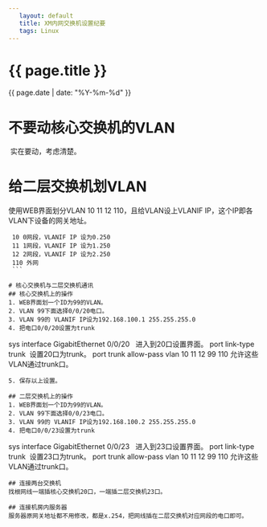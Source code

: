 ```yaml
---
   layout: default
   title: XM内网交换机设置纪要
   tags: Linux
---
```


# {{ page.title }}
{{ page.date | date: "%Y-%m-%d"  }}

# 不要动核心交换机的VLAN
  实在要动，考虑清楚。

# 给二层交换机划VLAN
  使用WEB界面划分VLAN 10 11 12 110，且给VLAN设上VLANIF IP，这个IP即各VLAN下设备的网关地址。
  ```
  10 0网段，VLANIF IP 设为0.250
  11 1网段，VLANIF IP 设为1.250
  12 2网段，VLANIF IP 设为2.250 
  110 外网
  ```

# 核心交换机与二层交换机通讯
## 核心交换机上的操作
1. WEB界面划一个ID为99的VLAN。
2. VLAN 99下面选择0/0/20电口。
3. VLAN 99的 VLANIF IP设为192.168.100.1 255.255.255.0
4. 把电口0/0/20设置为trunk
```
sys
interface GigabitEthernet 0/0/20   进入到20口设置界面。
port link-type trunk  设置20口为trunk。
port trunk allow-pass vlan 10 11 12 99 110 允许这些VLAN通过trunk口。
```
5. 保存以上设置。

## 二层交换机上的操作
1. WEB界面划一个ID为99的VLAN。
2. VLAN 99下面选择0/0/23电口。
3. VLAN 99的 VLANIF IP设为192.168.100.2 255.255.255.0
4. 把电口0/0/23设置为trunk
```
sys
interface GigabitEthernet 0/0/23   进入到23口设置界面。
port link-type trunk  设置23口为trunk。
port trunk allow-pass vlan 10 11 12 99 110 允许这些VLAN通过trunk口。
```
## 连接两台交换机
找根网线一端插核心交换机20口，一端插二层交换机23口。

## 连接机房内服务器
服务器原网关地址都不用修改，都是x.254，把网线插在二层交换机对应网段的电口即可。
